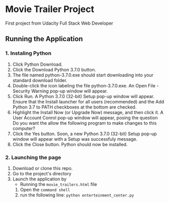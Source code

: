 # Movie Trailer Project
First project from Udacity Full Stack Web Developer

## Running the Application

  ### 1. Instaling Python
  1. Click Python Download.
  2. Click the Download Python 3.7.0 button.
  3. The file named python-3.7.0.exe should start downloading into your standard download folder.
  4. Double-click the icon labeling the file python-3.7.0.exe.
    An Open File - Security Warning pop-up window will appear.
  5. Click Run.
    A Python 3.7.0 (32-bit) Setup pop-up window will appear.
    Ensure that the Install launcher for all users (recommended) and the Add Python 3.7 to PATH checkboxes at the bottom are checked.
  6. Highlight the Install Now (or Upgrade Now) message, and then click it.
    A User Account Conrol pop-up window will appear, posing the question Do you want the allow the following program to make changes to this computer?
  7. Click the Yes button.
    Soon, a new Python 3.7.0 (32-bit) Setup pop-up window will appear with a Setup was successfuly message.
  8. Click the Close button.
    Python should now be installed.

  ### 2. Launching the page
  1. Download or clone this repo.
  2. Go to the project's directory
  3. Launch the application by
      + Running the `movie_trailers.html` file
      1. Open the `command shell`
      2. run the following line: `python enterteinment_center.py`
